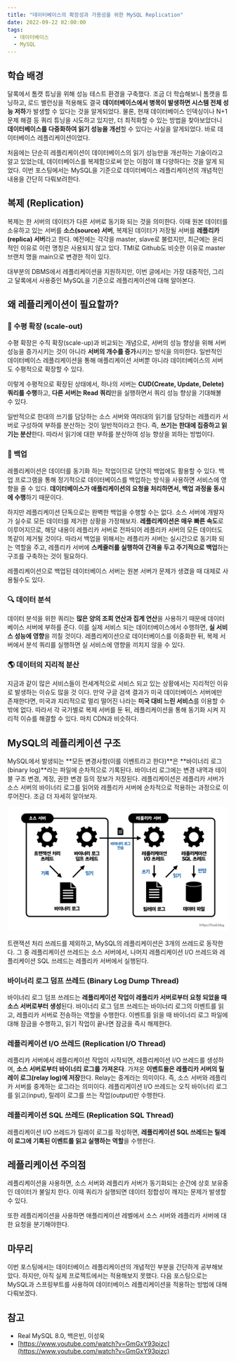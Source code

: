 ```yaml
---
title: "데이터베이스의 확장성과 가용성을 위한 MySQL Replication"
date: 2022-09-22 02:00:00
tags:
  - 데이터베이스
  - MySQL
---
```


## 학습 배경

달록에서 톰캣 튜닝을 위해 성능 테스트 환경을 구축했다. 조금 더 학습해보니 톰캣을 튜닝하고, 로드 밸런싱을 적용해도 결국 **데이터베이스에서 병목이 발생하면 시스템 전체 성능 저하**가 발생할 수 있다는 것을 알게되었다. 물론, 현재 데이터베이스 인덱싱이나 N+1 문제 해결 등 쿼리 튜닝을 시도하고 있지만, 더 최적화할 수 있는 방법을 찾아보았더니 **데이터베이스를 다중화하여 읽기 성능을 개선**할 수 있다는 사실을 알게되었다. 바로 데이터베이스 레플리케이션이었다.

처음에는 단순히 레플리케이션이 데이터베이스의 읽기 성능만을 개선하는 기술이라고 알고 있었는데, 데이터베이스를 복제함으로써 얻는 이점이 꽤 다양하다는 것을 알게 되었다. 이번 포스팅에서는 MySQL을 기준으로 데이터베이스 레플리케이션의 개념적인 내용을 간단히 다뤄보려한다.

## 복제 (Replication)

복제는 한 서버의 데이터가 다른 서버로 동기화 되는 것을 의미한다. 이때 원본 데이터를 소유하고 있는 서버를 **소스(source) 서버**, 복제된 데이터가 저장될 서버를 **레플리카(replica) 서버**라고 한다. 예전에는 각각을 master, slave로 불렀지만, 최근에는 윤리적인 이유로 이런 명칭은 사용되지 않고 있다. TMI로 Github도 비슷한 이유로 master 브랜치 명을 main으로 변경한 적이 있다.

대부분의 DBMS에서 레플리케이션을 지원하지만, 이번 글에서는 가장 대중적인, 그리고 달록에서 사용중인 MySQL을 기준으로 레플리케이션에 대해 알아본다.

## 왜 레플리케이션이 필요할까?

### 🚀 수평 확장 (scale-out)

수평 확장은 수직 확장(scale-up)과 비교되는 개념으로, 서버의 성능 향상을 위해 서버 성능을 증가시키는 것이 아니라 **서버의 개수를 증가**시키는 방식을 의미한다. 일반적인 데이터베이스 레플리케이션을 통해 애플리케이션 서버뿐 아니라 데이터베이스의 서버도 수평적으로 확장할 수 있다.

이렇게 수평적으로 확장된 상태에서, 하나의 서버는 **CUD(Create, Update, Delete) 쿼리를 수행**하고, **다른 서버는 Read 쿼리**만을 실행하면서 쿼리 성능 향상을 기대해볼 수 있다.

일반적으로 한대의 쓰기를 담당하는 소스 서버와 여러대의 읽기를 담당하는 레플리카 서버로 구성하여 부하를 분산하는 것이 일반적이라고 한다. 즉, **쓰기는 한대에 집중하고 읽기는 분산**한다. 따라서 읽기에 대한 부하를 분산하여 성능 향상을 꾀하는 방법이다.

### 📑 백업

레플리케이션은 데이터를 동기화 하는 작업이므로 당연히 백업에도 활용할 수 있다. 백업 프로그램을 통해 정기적으로 데이터베이스를 백업하는 방식을 사용하면 서비스에 영향을 줄 수 있다. **데이터베이스가 애플리케이션의 요청을 처리하면서, 백업 과정을 동시에 수행**하기 때문이다.

하지만 레플리케이션 단독으로는 완벽한 백업을 수행할 수는 없다. 소스 서버에 개발자가 실수로 모든 데이터를 제거한 상황을 가정해보자. **레플리케이션은 매우 빠른 속도**로 이루어지므로, 해당 내용이 레플리카 서버로 전파되어 레플리카 서버의 모든 데이터도 똑같이 제거될 것이다. 따라서 백업을 위해서는 레플리카 서버는 실시간으로 동기화 되는 역할을 주고, 레플리카 서버에 **스케줄러를 실행하여 간격을 두고 주기적으로 백업**하는 구조를 구축하는 것이 필요하다.

레플리케이션으로 백업된 데이터베이스 서버는 원본 서버가 문제가 생겼을 때 대체로 사용될수도 있다.

### 🔍 데이터 분석

데이터 분석을 위한 쿼리는 **많은 양의 조회 연산과 집계 연산**을 사용하기 때문에 데이터베이스 서버에 부하를 준다. 이를 실제 서비스 되는 데이터베이스에서 수행하면, **실 서비스 성능에 영향**을 끼칠 것이다. 레플리케이션으로 데이터베이스를 이중화한 뒤, 복제 서버에서 분석 쿼리를 실행하면 실 서비스에 영향을 끼치지 않을 수 있다.

### 🌎 데이터의 지리적 분산

지금과 같이 많은 서비스들이 전세계적으로 서비스 되고 있는 상황에서는 지리적인 이유로 발생하는 이슈도 많을 것 이다. 만약 구글 검색 결과가 미국 데이터베이스 서버에만 존재한다면, 미국과 지리적으로 멀리 떨어진 나라는 **미국 대비 느린 서비스**를 이용할 수 밖에 없다. 따라서 각 국가별로 복제 서버를 둔 뒤, 레플리케이션을 통해 동기화 시켜 지리적 이슈를 해결할 수 있다. 마치 CDN과 비슷하다.

## MySQL의 레플리케이션 구조

MySQL에서 발생되는 **모든 변경사항(이를 이벤트라고 한다)**은 **바이너리 로그(binary log)**라는 파일에 순차적으로 기록된다. 바이너리 로그에는 변경 내역과 테이블 구조 변경, 계정, 권한 변경 등의 정보가 저장된다. 레플리케이션은 레플리카 서버가 소스 서버의 바이너리 로그를 읽어와 레플리카 서버에 순차적으로 적용하는 과정으로 이루어진다. 조금 더 자세히 알아보자.

![MySQL의 대략적인 레플리케이션 구조](./replication.png)

트랜잭션 처리 쓰레드를 제외하고, MySQL의 레플리케이션은 3개의 쓰레드로 동작한다. 그 중 레플리케이션 쓰레드는 소스 서버에서, 나머지 레플리케이션 I/O 쓰레드와 레플리케이션 SQL 쓰레드는 레플리카 서버에서 실행된다.

### 바이너리 로그 덤프 쓰레드 (Binary Log Dump Thread)

바이너리 로그 덤프 쓰레드는 **레플리케이션 작업이 레플리카 서버로부터 요청 되었을 때 소스 서버로부터 생성**된다. 바이너리 로그 덤프 쓰레드는 바이너리 로그의 이벤트를 읽고, 레플리카 서버로 전송하는 역할을 수행한다. 이벤트를 읽을 때 바이너리 로그 파일에 대해 잠금을 수행하고, 읽기 작업이 끝나면 잠금을 즉시 해제한다.

### 레플리케이션 I/O 쓰레드 (Replication I/O Thread)

레플리카 서버에서 레플리케이션 작업이 시작되면, 레플리케이션 I/O 쓰레드를 생성하며, **소스 서버로부터 바이너리 로그를 가져온다**. 가져온 **이벤트들은 레플리카 서버의 릴레이 로그(relay log)에 저장**한다. Relay는 중계라는 의미이다. 즉, 소스 서버와 레플리카 서버를 중계하는 로그라는 의미이다. 레플리케이션 I/O 쓰레드는 오직 바이너리 로그를 읽고(input), 릴레이 로그를 쓰는 작업(output)만 수행한다.

### 레플리케이션 SQL 쓰레드 (Replication SQL Thread)

레플리케이션 I/O 쓰레드가 릴레이 로그를 작성하면, **레플리케이션 SQL 쓰레드는 릴레이 로그에 기록된 이벤트를 읽고 실행하는 역할**을 수행한다.

## 레플리케이션 주의점

레플리케이션을 사용하면, 소스 서버와 레플리카 서버가 동기화되는 순간에 상호 보유중인 데이터가 불일치 한다. 이때 쿼리가 실행되면 데이터 정합성이 깨지는 문제가 발생할 수 있다.

또한 레플리케이션을 사용하면 애플리케이션 레벨에서 소스 서버와 레플리카 서버에 대한 요청을 분기해야한다.

## 마무리

이번 포스팅에서는 데이터베이스 레플리케이션의 개념적인 부분을 간단하게 공부해보았다. 하지만, 아직 실제 프로젝트에서는 적용해보지 못했다. 다음 포스팅으로는 MySQL과 스프링부트를 사용하여 데이터베이스 레플리케이션을 적용하는 방법에 대해 다뤄보겠다.

## 참고

- Real MySQL 8.0, 백은빈, 이성욱
- [https://www.youtube.com/watch?v=GmGxY93pizc](https://www.youtube.com/watch?v=GmGxY93pizc)
